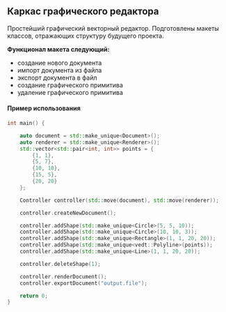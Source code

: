 ## Каркас графического редактора

Простейший графический векторный редактор. Подготовлены макеты классов, отражающих структуру будущего проекта. 

**Функционал макета следующий:**
- создание нового документа
- импорт документа из файла
- экспорт документа в файл
- создание графического примитива
- удаление графического примитива

#### Пример использования
```cpp
int main() {

    auto document = std::make_unique<Document>();
    auto renderer = std::make_unique<Renderer>();
    std::vector<std::pair<int, int>> points = {
        {1, 1},
        {5, 7},
        {10, 10},
        {15, 5},
        {20, 20}
    };

    Controller controller(std::move(document), std::move(renderer));

    controller.createNewDocument();

    controller.addShape(std::make_unique<Circle>(5, 5, 10));
    controller.addShape(std::make_unique<Circle>(10, 10, 3));
    controller.addShape(std::make_unique<Rectangle>(1, 1, 20, 20));
    controller.addShape(std::make_unique<vedt::Polyline>(points));
    controller.addShape(std::make_unique<Line>(1, 1, 20, 20));

    controller.deleteShape(1);

    controller.renderDocument();
    controller.exportDocument("output.file");

    return 0;
}
```
